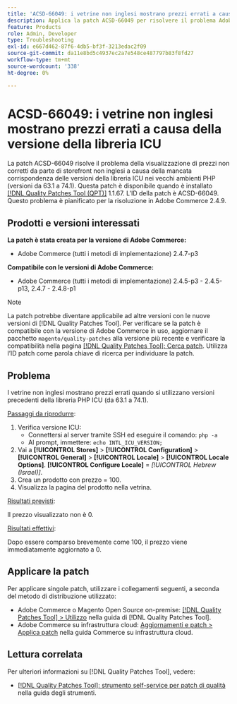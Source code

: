 ```yaml
---
title: 'ACSD-66049: i vetrine non inglesi mostrano prezzi errati a causa della versione della libreria ICU'
description: Applica la patch ACSD-66049 per risolvere il problema Adobe Commerce, in cui gli store front non inglesi mostrano prezzi errati a causa della mancata corrispondenza della versione della libreria ICU negli ambienti PHP precedenti (versioni da 63.1 a 74.1).
feature: Products
role: Admin, Developer
type: Troubleshooting
exl-id: e667d462-87f6-4db5-bf3f-3213edac2f09
source-git-commit: da11e8bd5c4937ec2a7e548ce487797b83f8fd27
workflow-type: tm+mt
source-wordcount: '338'
ht-degree: 0%

---
```


# ACSD-66049: i vetrine non inglesi mostrano prezzi errati a causa della versione della libreria ICU

La patch ACSD-66049 risolve il problema della visualizzazione di prezzi non corretti da parte di storefront non inglesi a causa della mancata corrispondenza delle versioni della libreria ICU nei vecchi ambienti PHP (versioni da 63.1 a 74.1). Questa patch è disponibile quando è installato [[!DNL Quality Patches Tool (QPT)]](/help/tools/quality-patches-tool/quality-patches-tool-to-self-serve-quality-patches.md) 1.1.67. L’ID della patch è ACSD-66049. Questo problema è pianificato per la risoluzione in Adobe Commerce 2.4.9.

## Prodotti e versioni interessati

**La patch è stata creata per la versione di Adobe Commerce:**

* Adobe Commerce (tutti i metodi di implementazione) 2.4.7-p3

**Compatibile con le versioni di Adobe Commerce:**

* Adobe Commerce (tutti i metodi di implementazione) 2.4.5-p3 - 2.4.5-p13, 2.4.7 - 2.4.8-p1

>[!NOTE]
>
>La patch potrebbe diventare applicabile ad altre versioni con le nuove versioni di [!DNL Quality Patches Tool]. Per verificare se la patch è compatibile con la versione di Adobe Commerce in uso, aggiornare il pacchetto `magento/quality-patches` alla versione più recente e verificare la compatibilità nella pagina [[!DNL Quality Patches Tool]: Cerca patch](https://experienceleague.adobe.com/tools/commerce-quality-patches/index.html). Utilizza l’ID patch come parola chiave di ricerca per individuare la patch.

## Problema

I vetrine non inglesi mostrano prezzi errati quando si utilizzano versioni precedenti della libreria PHP ICU (da 63.1 a 74.1).

<u>Passaggi da riprodurre</u>:

1. Verifica versione ICU:
   * Connettersi al server tramite SSH ed eseguire il comando: `php -a`
   * Al prompt, immettere: `echo INTL_ICU_VERSION;`
1. Vai a **[!UICONTROL Stores]** > **[!UICONTROL Configuration]** > **[!UICONTROL General]** > **[!UICONTROL Locale]** > **[!UICONTROL Locale Options]**. **[!UICONTROL Configure Locale]** = *[!UICONTROL Hebrew (Israel)]*.
1. Crea un prodotto con prezzo = 100.
1. Visualizza la pagina del prodotto nella vetrina.

<u>Risultati previsti</u>:

Il prezzo visualizzato non è 0.

<u>Risultati effettivi</u>:

Dopo essere comparso brevemente come 100, il prezzo viene immediatamente aggiornato a 0.

## Applicare la patch

Per applicare singole patch, utilizzare i collegamenti seguenti, a seconda del metodo di distribuzione utilizzato:

* Adobe Commerce o Magento Open Source on-premise: [[!DNL Quality Patches Tool] > Utilizzo](/help/tools/quality-patches-tool/usage.md) nella guida di [!DNL Quality Patches Tool].
* Adobe Commerce su infrastruttura cloud: [Aggiornamenti e patch > Applica patch](https://experienceleague.adobe.com/docs/commerce-cloud-service/user-guide/develop/upgrade/apply-patches.html) nella guida Commerce su infrastruttura cloud.

## Lettura correlata

Per ulteriori informazioni su [!DNL Quality Patches Tool], vedere:

* [[!DNL Quality Patches Tool]: strumento self-service per patch di qualità](/help/tools/quality-patches-tool/quality-patches-tool-to-self-serve-quality-patches.md) nella guida degli strumenti.
